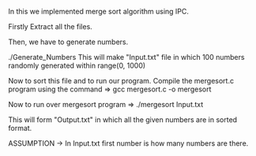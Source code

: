 In this we implemented merge sort algorithm using IPC.


Firstly Extract all the files.

Then, we have to generate numbers.

./Generate_Numbers
This will make "Input.txt" file in which 100 numbers randomly generated within range(0, 1000)

Now to sort this file and to run our program.
Compile the mergesort.c program using the command =>
gcc mergesort.c -o mergesort

Now to run over mergesort program =>
./mergesort Input.txt

This will form "Output.txt" in which all the given numbers are in sorted format.

ASSUMPTION -> In Input.txt first number is how many numbers are there.